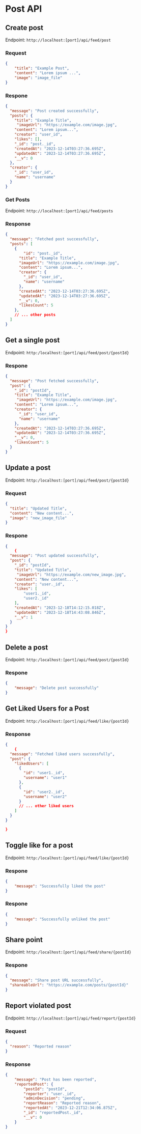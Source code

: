 # Post API

## Create post

Endpoint: `http://localhost:[port]/api/feed/post`

### Request

```json
{
    "title": "Example Post",
    "content": "Lorem ipsum ...",
    "image": "image_file"
}
```

### Respone
```json
{
  "message": "Post created successfully",
  "posts": {
    "title": "Example Title",
     "imageUrl": "https://example.com/image.jpg",
    "content": "Lorem ipsum...",
    "creator": "user_id",
    "likes": [],
    "_id": "post._id",
    "createdAt": "2023-12-14T03:27:36.695Z",
    "updatedAt": "2023-12-14T03:27:36.695Z",
    "__v": 0
  },
  "creator": {
    "_id": "user_id",
    "name": "username"
  }
}
```

### Get Posts
Endpoint: `http://localhost:[port]/api/feed/posts`

### Response
```json 
{
  "message": "Fetched post successfully",
  "posts": [
    {
        "id": "post._id",
      "title": "Example Title",
      "imageUrl": "https://example.com/image.jpg",
      "content": "Lorem ipsum...",
      "creator": {
        "_id": "user_id",
        "name": "username"
      },
      "createdAt": "2023-12-14T03:27:36.695Z",
      "updatedAt": "2023-12-14T03:27:36.695Z",
      "__v": 0,
      "likesCount": 5
    },
    // ... other posts
  ]
}
```

## Get a single post

Endpoint: `http:/localhost:[port]/api/feed/post/{postId}`

### Respone
```json
{
  "message": "Post fetched successfully",
  "post": {
    "_id": "postId",
    "title": "Example Title",
     "imageUrl": "https://example.com/image.jpg",
    "content": "Lorem ipsum...",
    "creator": {
      "_id": "user_id",
      "name": "username"
    },
    "createdAt": "2023-12-14T03:27:36.695Z",
    "updatedAt": "2023-12-14T03:27:36.695Z",
    "__v": 0,
    "likesCount": 5
  }
}

```

## Update a post
Endpoint: `http:/localhost:[port]/api/feed/post/{postId}`

### Request 

```json
{
  "title": "Updated Title",
  "content": "New content...",
  "image": "new_image_file"
}
```

### Respone

```json
{
    {
  "message": "Post updated successfully",
  "post": {
    "_id": "postId",
    "title": "Updated Title",
     "imageUrl": "https://example.com/new_image.jpg",
    "content": "New content...",
    "creator": "user._id",
    "likes": [
        "user1._id",
        "user2._id"
    ],
    "createdAt": "2023-12-18T14:12:15.018Z",
    "updatedAt": "2023-12-18T14:43:08.846Z",
    "__v": 1
  }
}
}
```

## Delete a post
Endpoint: `http:/localhost:[port]/api/feed/post/{postId}`

### Respone

```json
{
    "message": "Delete post successfully"
}
```

## Get Liked Users for a Post

Endpoint: `http:/localhost:[port]/api/feed/like/{postId}`

### Response

```json 
{
    {
  "message": "Fetched liked users successfully",
  "post": {
    "likedUsers": [
      {
        "id": "user1._id",
        "username": "user1"
      },
      {
        "id": "user2._id",
        "username": "user2"
      }
      // ... other liked users
    ]
  }
}

}
```

## Toggle like for a post
Endpoint: `http:/localhost:[port]/api/feed/like/{postId}`

### Respone
```json
{
    "message": "Successfully liked the post"
}
```

### Respone
```json
{
    "message": "Successfully unliked the post"
}
```

## Share point
Endpoint: `http:/localhost:[port]/api/feed/share/{postId}`

### Respone
```json
{
  "message": "Share post URL successfully",
  "shareableUrl": "https://example.com/posts/{postId}"
}
```

## Report violated post
Endpoint: `http://localhost:[port]/api/feed/report/{postId}`

### Request
```json
{
  "reason": "Reported reason"
}
```

### Response
```json
{
    "message": "Post has been reported",
    "reportedPost": {
        "postId": "postId",
        "reporter": "user._id",
        "adminDecision": "pending",
        "reportReason": "Reported reason",
        "reportedAt": "2023-12-21T12:34:06.875Z",
        "_id": "reportedPost._id",
        "__v": 0
    }
}

